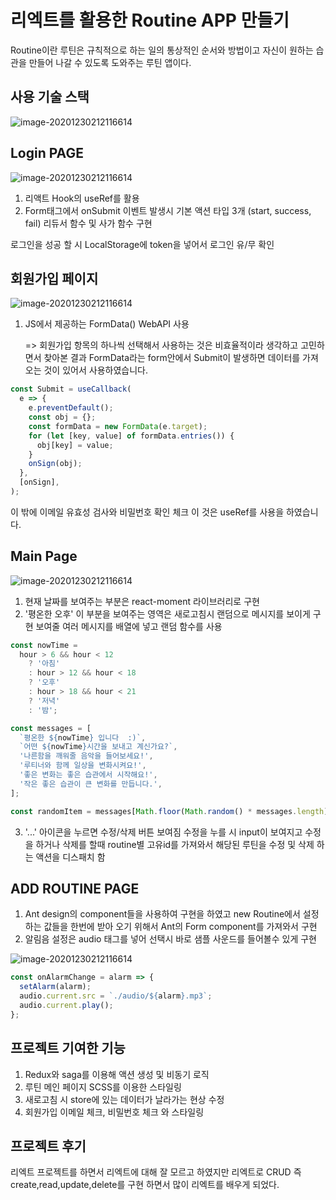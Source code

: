 # 리엑트를 활용한 Routine APP 만들기

Routine이란 루틴은 규칙적으로 하는 일의 통상적인 순서와 방법이고 자신이 원하는 습관을 만들어 나갈 수 있도록 도와주는 루틴 앱이다.

## 사용 기술 스택

![image-20201230212116614](./img/stack.png)

## Login PAGE

![image-20201230212116614](./img/Login.png)

1. 리액트 Hook의 useRef를 활용
2. Form태그에서 onSubmit 이벤트 발생시 기본 액션 타입 3개 (start, success, fail) 리듀서 함수 및 사가 함수 구현

로그인을 성공 할 시 LocalStorage에 token을 넣어서 로그인 유/무 확인

## 회원가입 페이지

![image-20201230212116614](./img/Signup.png)

1. JS에서 제공하는 FormData() WebAPI 사용

   => 회원가입 항목의 하나씩 선택해서 사용하는 것은 비효율적이라 생각하고 고민하면서 찾아본 결과 FormData라는 form안에서 Submit이 발생하면 데이터를 가져오는 것이 있어서 사용하였습니다.

```js
const Submit = useCallback(
  e => {
    e.preventDefault();
    const obj = {};
    const formData = new FormData(e.target);
    for (let [key, value] of formData.entries()) {
      obj[key] = value;
    }
    onSign(obj);
  },
  [onSign],
);
```

이 밖에 이메일 유효성 검사와 비밀번호 확인 체크 이 것은 useRef를 사용을 하였습니다.

## Main Page

![image-20201230212116614](./img/Main.png)

1. 현재 날짜를 보여주는 부분은 react-moment 라이브러리로 구현
2. '평온한 오후' 이 부분을 보여주는 영역은 새로고침시 랜덤으로 메시지를 보이게 구현 보여줄 여러 메시지를 배열에 넣고 랜덤 함수를 사용

```js
const nowTime =
  hour > 6 && hour < 12
    ? '아침'
    : hour > 12 && hour < 18
    ? '오후'
    : hour > 18 && hour < 21
    ? '저녁'
    : '밤';

const messages = [
  `평온한 ${nowTime} 입니다  :)`,
  `어떤 ${nowTime}시간을 보내고 계신가요?`,
  '나른함을 깨워줄 음악을 들어보세요!',
  '루티너와 함께 일상을 변화시켜요!',
  '좋은 변화는 좋은 습관에서 시작해요!',
  '작은 좋은 습관이 큰 변화를 만듭니다.',
];

const randomItem = messages[Math.floor(Math.random() * messages.length)];
```

3. '...' 아이콘을 누르면 수정/삭제 버튼 보여짐 수정을 누를 시 input이 보여지고 수정을 하거나 삭제를 할때 routine별 고유id를 가져와서 해당된 루틴을 수정 및 삭제 하는 액션을 디스패치 함

## ADD ROUTINE PAGE

1. Ant design의 component들을 사용하여 구현을 하였고 new Routine에서 설정하는 값들을 한번에 받아 오기 위해서 Ant의 Form component를 가져와서 구현
2. 알림음 설정은 audio 태그를 넣어 선택시 바로 샘플 사운드를 들어볼수 있게 구현

![image-20201230212116614](./img/new.png)

```js
const onAlarmChange = alarm => {
  setAlarm(alarm);
  audio.current.src = `./audio/${alarm}.mp3`;
  audio.current.play();
};
```

## 프로젝트 기여한 기능

1.  Redux와 saga를 이용해 액션 생성 및 비동기 로직
2.  루틴 메인 페이지 SCSS를 이용한 스타일링
3.  새로고침 시 store에 있는 데이터가 날라가는 현상 수정
4.  회원가입 이메일 체크, 비밀번호 체크 와 스타일링

## 프로젝트 후기

리엑트 프로젝트를 하면서 리엑트에 대해 잘 모르고 하였지만 리엑트로 CRUD 즉 create,read,update,delete를 구현 하면서 많이 리엑트를 배우게 되었다.
